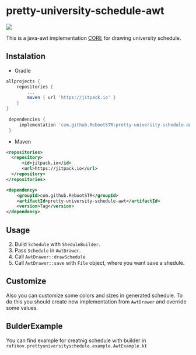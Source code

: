 # pretty-university-schedule-awt

[![](https://jitpack.io/v/RebootSTR/pretty-university-schedule-awt.svg)](https://jitpack.io/#RebootSTR/pretty-university-schedule-awt)

This is a java-awt implementation [CORE](https://github.com/RebootSTR/pretty-university-schedule-core) for drawing university schedule.

## Instalation

+ Gradle
```gradle
allprojects {
	repositories {
		...
		maven { url 'https://jitpack.io' }
	}
}
  
 dependencies {
	 implementation 'com.github.RebootSTR:pretty-university-schedule-awt:Tag'
 }
```
+ Maven
```xml
<repositories>
  <repository>
      <id>jitpack.io</id>
      <url>https://jitpack.io</url>
  </repository>
</repositories>

<dependency>
    <groupId>com.github.RebootSTR</groupId>
    <artifactId>pretty-university-schedule-awt</artifactId>
    <version>Tag</version>
</dependency>
```

## Usage
2. Build `Schedule` with `SheduleBuilder`.
3. Pass `Schedule` in `AwtDrawer`.
4. Call `AwtDrawer::drawSchedule`.
5. Call `AwtDrawer::save` with `File` object, where you want save a shedule.

## Customize
Also you can customize some colors and sizes in generated schedule. To do this you should create new implementation from `AwtDrawer` and override some values. 

## BulderExample
You can find example for creatnig schedule with builder in `rafikov.prettyuniversityschedule.example.AwtExample.kt`
